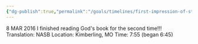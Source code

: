 ```yaml
---
{"dg-publish":true,"permalink":"/goals/timelines/first-impression-of-steven-anderson/","title":"First impression of Steven Anderson","created":"","updated":""}
---
```



8 MAR 2016
I finished reading God's book for the second time!!!  
Translation: NASB
Location: Kimberling, MO
Time: 7:55 (began 6:45)
